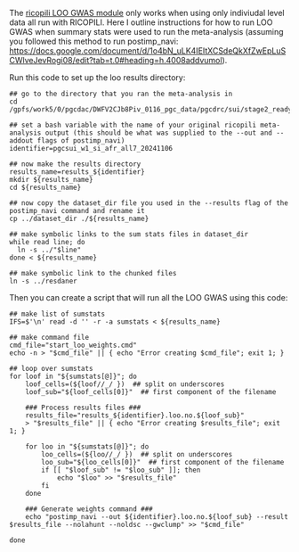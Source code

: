 The [ricopili LOO GWAS module](https://docs.google.com/document/d/10UKUfX4wT9rP5zswH5SDR2Y1O2-wJVUw9mn4tSdaS-I/edit?tab=t.0) only works when using only indiviudal level data all run with RICOPILI. Here I outline instructions for how to run LOO GWAS when summary stats were used to run the meta-analysis (assuming you followed this method to run postimp_navi: https://docs.google.com/document/d/1o4bN_uLK4IEItXCSdeQkXfZwEpLuSCWlveJevRogi08/edit?tab=t.0#heading=h.4008addvumol).

Run this code to set up the loo results directory:

```
## go to the directory that you ran the meta-analysis in
cd /gpfs/work5/0/pgcdac/DWFV2CJb8Piv_0116_pgc_data/pgcdrc/sui/stage2_ready/wave1/si/afr/all

## set a bash variable with the name of your original ricopili meta-analysis output (this should be what was supplied to the --out and --addout flags of postimp_navi)
identifier=pgcsui_w1_si_afr_all7_20241106

## now make the results directory
results_name=results_${identifier}
mkdir ${results_name}
cd ${results_name}

## now copy the dataset_dir file you used in the --results flag of the postimp_navi command and rename it
cp ../dataset_dir ./${results_name}

## make symbolic links to the sum stats files in dataset_dir
while read line; do
  ln -s ../"$line"
done < ${results_name}

## make symbolic link to the chunked files
ln -s ../resdaner
```

Then you can create a script that will run all the LOO GWAS using this code: 

```
## make list of sumstats
IFS=$'\n' read -d '' -r -a sumstats < ${results_name}

## make command file
cmd_file="start_loo_weights.cmd"
echo -n > "$cmd_file" || { echo "Error creating $cmd_file"; exit 1; }

## loop over sumstats
for loof in "${sumstats[@]}"; do
    loof_cells=(${loof//_/ })  ## split on underscores
    loof_sub="${loof_cells[0]}"  ## first component of the filename

    ### Process results files ###
    results_file="results_${identifier}.loo.no.${loof_sub}"
    > "$results_file" || { echo "Error creating $results_file"; exit 1; }

    for loo in "${sumstats[@]}"; do
        loo_cells=(${loo//_/ })  ## split on underscores
        loo_sub="${loo_cells[0]}"  ## first component of the filename
        if [[ "$loof_sub" != "$loo_sub" ]]; then
            echo "$loo" >> "$results_file"
        fi
    done

    ### Generate weights command ###
    echo "postimp_navi --out ${identifier}.loo.no.${loof_sub} --result $results_file --nolahunt --noldsc --gwclump" >> "$cmd_file"

done

```
